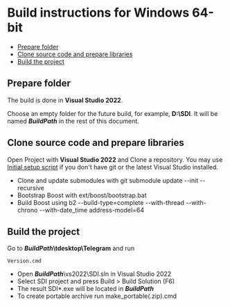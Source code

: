 # Build instructions for Windows 64-bit

- [Prepare folder](#prepare-folder)
- [Clone source code and prepare libraries](#clone-source-code-and-prepare-libraries)
- [Build the project](#build-the-project)

## Prepare folder

The build is done in **Visual Studio 2022**.

Choose an empty folder for the future build, for example, **D:\\SDI**. It will be named ***BuildPath*** in the rest of this document.

## Clone source code and prepare libraries

Open Project with **Visual Studio 2022** and Clone a repository. You may use [Initial setup script](/scripts/setup.ps1) if you don't have git or the latest Visual Studio installed. 

* Clone and update submodules with git submodule update --init --recursive
* Bootstrap Boost with ext/boost/bootstrap.bat
* Build Boost using b2 --build-type=complete --with-thread --with-chrono --with-date_time address-model=64

## Build the project

Go to ***BuildPath*\\tdesktop\\Telegram** and run

    Version.cmd

* Open ***BuildPath***\\vs2022\\SDI.sln in Visual Studio 2022
* Select SDI project and press Build > Build Solution (F6)
* The result SDI*.exe will be located in ***BuildPath***
* To create portable archive run make_portable(.zip).cmd
